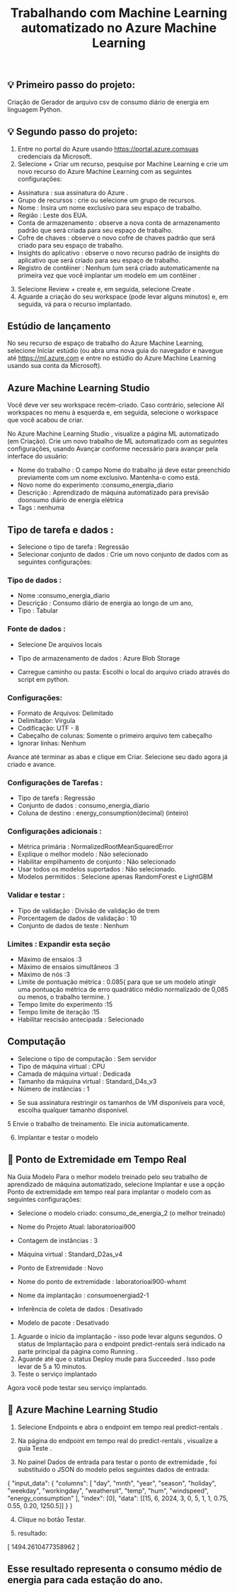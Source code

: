 <h1 align="center"> Trabalhando com Machine Learning automatizado no Azure Machine Learning  </h1><br>

##  :bulb: Primeiro passo do projeto:

Criação de Gerador de arquivo csv de consumo diário de energia em linguagem Python.
##  :bulb: Segundo passo do projeto:

1. Entre no portal do Azure usando https://portal.azure.comsuas credenciais da Microsoft.<br>
2. Selecione + Criar um recurso, pesquise por Machine Learning e crie um novo recurso do Azure Machine Learning com as seguintes configurações:
  - Assinatura : sua assinatura do Azure .
  - Grupo de recursos : crie ou selecione um grupo de recursos.
  - Nome : Insira um nome exclusivo para seu espaço de trabalho.
  - Região : Leste dos EUA.
  - Conta de armazenamento : observe a nova conta de armazenamento padrão que será criada para seu espaço de trabalho.
  - Cofre de chaves : observe o novo cofre de chaves padrão que será criado para seu espaço de trabalho.
  - Insights do aplicativo : observe o novo recurso padrão de insights do aplicativo que será criado para seu espaço de trabalho.
  - Registro de contêiner : Nenhum (um será criado automaticamente na primeira vez que você implantar um modelo em um contêiner .

3. Selecione Review + create e, em seguida, selecione Create .<br>
4. Aguarde a criação do seu workspace (pode levar alguns minutos) e, em seguida, vá para o recurso implantado.
</ol>

## Estúdio de lançamento 

No seu recurso de espaço de trabalho do Azure Machine Learning, selecione Iniciar estúdio (ou abra uma nova guia do navegador e 
navegue até https://ml.azure.com e entre no estúdio do Azure Machine Learning usando sua conta da Microsoft). 
  
## Azure Machine Learning Studio 
Você deve ver seu workspace recém-criado. Caso contrário, selecione All workspaces no menu à esquerda e, em seguida, 
selecione o workspace que você acabou de criar.


No Azure Machine Learning Studio , visualize a página ML automatizado (em Criação).
Crie um novo trabalho de ML automatizado com as seguintes configurações, usando Avançar conforme necessário para avançar pela interface do usuário:

- Nome do trabalho : O campo Nome do trabalho já deve estar preenchido previamente com um nome exclusivo. Mantenha-o como está.
- Novo nome do experimento :consumo_energia_diario
- Descrição : Aprendizado de máquina automatizado para previsão  doonsumo diário de energia elétrica
- Tags : nenhuma

## Tipo de tarefa e dados :

- Selecione o tipo de tarefa : Regressão
- Selecionar conjunto de dados : Crie um novo conjunto de dados com as seguintes configurações:

### Tipo de dados :

- Nome :consumo_energia_diario
- Descrição : Consumo diário de energia ao longo de um ano,
- Tipo : Tabular

### Fonte de dados : 

- Selecione De arquivos locais

- Tipo de armazenamento de dados : Azure Blob Storage
- Carregue caminho ou pasta: Escolhi o local do arquivo criado através do script em python.

### Configurações:
- Formato de Arquivos:  Delimitado
- Delimitador: Vírgula
- Codificação: UTF - 8
- Cabeçalho de colunas: Somente o primeiro arquivo tem cabeçalho
- Ignorar linhas: Nenhum
  
Avance até terminar as abas e clique em Criar.
Selecione seu dado agora já criado e avance.

### Configurações de Tarefas :

- Tipo de tarefa : Regressão
- Conjunto de dados : consumo_energia_diario
- Coluna de destino : energy_consumption(decimal) (inteiro)

### Configurações adicionais : 

- Métrica primária : NormalizedRootMeanSquaredError
- Explique o melhor modelo : Não selecionado
- Habilitar empilhamento de conjunto : Não selecionado
- Usar todos os modelos suportados : Não selecionado.
- Modelos permitidos : Selecione apenas RandomForest e LightGBM

### Validar e testar :
- Tipo de validação : Divisão de validação de trem
- Porcentagem de dados de validação : 10
- Conjunto de dados de teste : Nenhum

### Limites : Expandir esta seção
- Máximo de ensaios :3
- Máximo de ensaios simultâneos :3
- Máximo de nós :3
- Limite de pontuação métrica : 0.085( para que se um modelo atingir uma pontuação métrica de erro quadrático médio normalizado de 0,085 ou menos, o trabalho termine. )
- Tempo limite do experimento :15
- Tempo limite de iteração :15
- Habilitar rescisão antecipada : Selecionado

## Computação
- Selecione o tipo de computação : Sem servidor
- Tipo de máquina virtual : CPU
- Camada de máquina virtual : Dedicada
- Tamanho da máquina virtual : Standard_D4s_v3 
- Número de instâncias : 1
* Se sua assinatura restringir os tamanhos de VM disponíveis para você, escolha qualquer tamanho disponível.

5 Envie o trabalho de treinamento. Ele inicia automaticamente.</li>

6. Implantar e testar o modelo


## :pushpin:  Ponto de Extremidade em Tempo Real 

Na Guia Modelo Para o melhor modelo treinado pelo seu trabalho de aprendizado de máquina automatizado, selecione Implantar e use a opção Ponto de extremidade em tempo real para implantar o modelo com as seguintes configurações:
- Selecione o modelo criado: consumo_de_energia_2 (o melhor treinado)
- Nome do Projeto Atual: laboratorioai900
- Contagem de instâncias : 3
- Máquina virtual : Standard_D2as_v4

- Ponto de Extremidade : Novo
- Nome do ponto de extremidade : laboratorioai900-whsmt
- Nome da implantação : consumoenergiad2-1
- Inferência de coleta de dados : Desativado
- Modelo de pacote : Desativado


1. Aguarde o início da implantação - isso pode levar alguns segundos. O status de Implantação para o endpoint predict-rentals será indicado na parte principal da página como Running .
2. Aguarde até que o status Deploy mude para Succeeded . Isso pode levar de 5 a 10 minutos.
3. Teste o serviço implantado

Agora você pode testar seu serviço implantado.

## :pushpin: Azure Machine Learning Studio

1. Selecione Endpoints e abra o endpoint em tempo real predict-rentals .

2. Na página do endpoint em tempo real do predict-rentals , visualize a guia Teste .

3. No painel Dados de entrada para testar o ponto de extremidade , foi substituido o JSON do modelo pelos seguintes dados de entrada:

{
  "input_data": {
    "columns": [
      "day",
      "mnth",
      "year",
      "season",
      "holiday",
      "weekday",
      "workingday",
      "weathersit",
      "temp",
      "hum",
      "windspeed",
      "energy_consumption"
    ],
    "index": [0],
    "data": [[15, 6, 2024, 3, 0, 5, 1, 1, 0.75, 0.55, 0.20, 1250.5]]
  }
}

4. Clique no botão Testar.
 
5. resultado:

[
  1494.2610477358962
]

## Esse resultado representa o consumo médio de energia para cada estação do ano.

